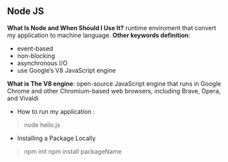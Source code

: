 ## Node JS

**What Is Node and When Should I Use It?**
runtime enviroment that convert my application to machine language.
**Other keywords definition**:
- event-based
- non-blocking
- asynchronous I/O
- use Google’s V8 JavaScript engine

**What is The V8 engine**:
 open-source JavaScript engine that runs in Google Chrome and other Chromium-based web browsers, including Brave, Opera, and Vivaldi

- How to run my application :
> node hello.js

- Installing a Package Locally
> npm init
> npm install packageName